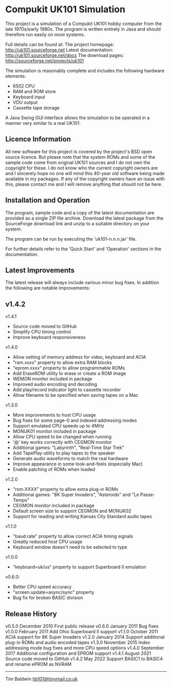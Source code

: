 Compukit UK101 Simulation
=========================
This project is a simulation of a Compukit UK101 hobby computer from the 
late 1970s/early 1980s.  The program is written entirely in Java and should 
therefore run easily on most systems. 

Full details can be found at:
   The project homepage:  http://uk101.sourceforge.net
   Latest documentation:  http://uk101.sourceforge.net/docs
   The download pages:    http://sourceforge.net/projects/uk101

The simulation is reasonably complete and includes the following
hardware elements:

 - 6502 CPU
 - RAM and ROM store
 - Keyboard input
 - VDU output
 - Cassette tape storage
  
A Java Swing GUI interface allows the simulation to be operated in a 
manner very similar to a real UK101. 

Licence Information
-------------------
All new software for this project is covered by the project's BSD
open source licence.  But please note that the system ROMs and some 
of the sample code come from original UK101 sources and I do not 
own the copyright for these.  I do not know who the current copyright
owners are and I sincerely hope no one will mind this 40-year old 
software being made available in my packages.  If any of the copyright
owners have an issue with this, please contact me and I will remove 
anything that should not be here.  

Installation and Operation 
--------------------------
The program, sample code and a copy of the latest documentation are 
provided as a single ZIP file archive.  Download the latest package from
the SourceForge download link and unzip to a suitable directory on your
system.

The program can be run by executing the 'uk101-n.n.n.jar' file.

For further details refer to the 'Quick Start' and 'Operation' sections
in the documentation.

Latest Improvements
-------------------
The latest release will always include various minor bug fixes.  In 
addition the following are notable improvements:

v1.4.2
 - 

v1.4.1
 - Source code moved to GitHub
 - Simplify CPU timing control
 - Improve keyboard responsiveness

v1.4.0
 - Allow setting of memory address for video, keyboard and ACIA
 - "ram.xxxx" property to allow extra RAM blocks
 - "eprom.xxxx" property to allow programmable ROMs
 - Add EraseROM utility to erase or create a ROM image
 - WEMON monitor included in package
 - Improved audio encoding and decoding
 - Add play/record indicator light to cassette recorder
 - Allow filename to be specified when saving tapes on a Mac

v1.3.0
 - More improvements to host CPU usage
 - Bug fixes for some page-0 and indexed addressing modes
 - Support emulated CPU speeds up to 4MHz
 - MONUK01 monitor included in package
 - Allow CPU speed to be changed when running
 - '@' key works correctly with CEGMON monitor 
 - Additional games: "Labyrinth", "Real-Time Star Trek" 
 - Add TapePlay utility to play tapes to the speaker
 - Generate audio waveforms to match the real hardware
 - Improve appearance in some look-and-feels (especially Mac)
 - Enable patching of ROMs when loaded

v1.2.0
 - "rom.XXXX" property to allow extra plug-in ROMs
 - Additional games: "8K Super Invaders", "Asteroids" and "Le Passe-Temps"
 - CEGMON monitor included in package
 - Default screen size to support CEGMON and MONUK02
 - Support for reading and writing Kansas City Standard audio tapes

v1.1.0
 - "baud.rate" property to allow correct ACIA timing signals
 - Greatly reduced host CPU usage 
 - Keyboard window doesn't need to be selected to type

v1.0.0
 - "keyboard=uk/us" property to support Superboard II emulation

v0.6.0:
 - Better CPU speed accuracy
 - "screen.update=async/sync" property
 - Bug fix for broken BASIC division 

Release History
---------------
v0.5.0  December 2010   First public release
v0.6.0  January 2011    Bug fixes 
v1.0.0  February 2011   Add Ohio Superboard II support
v1.1.0  October 2011    ACIA support for 8K Super Invaders
v1.2.0  January 2014    Support additional plug-in ROMs and audio encoded tapes
v1.3.0  November 2015   Index addressing mode bug fixes and more CPU speed options
v1.4.0  September 2017  Additional configuration and EPROM support 
v1.4.1  August 2021     Source code moved to GitHub
v1.4.2  May 2022        Support BASIC1 to BASIC4 and rename ePROM as NVRAM

---
Tim Baldwin
<tjb101@tinymail.co.uk>
